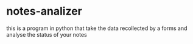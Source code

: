 # notes-analizer
this is a program in python that take the data recollected by a forms and analyse the status of your notes
